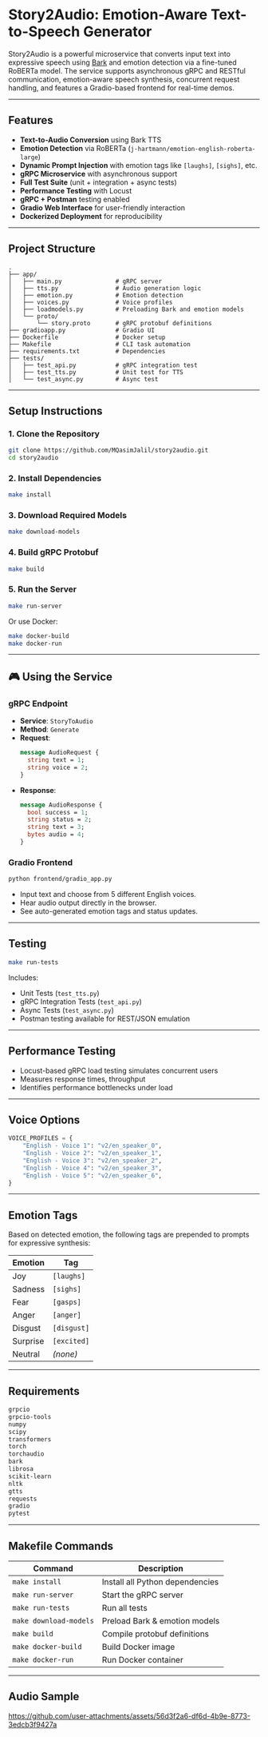 
#  Story2Audio: Emotion-Aware Text-to-Speech Generator

Story2Audio is a powerful microservice that converts input text into expressive speech using [Bark](https://github.com/suno-ai/bark) and emotion detection via a fine-tuned RoBERTa model. The service supports asynchronous gRPC and RESTful communication, emotion-aware speech synthesis, concurrent request handling, and features a Gradio-based frontend for real-time demos.

---

##  Features

-  **Text-to-Audio Conversion** using Bark TTS
-  **Emotion Detection** via RoBERTa (`j-hartmann/emotion-english-roberta-large`)
-  **Dynamic Prompt Injection** with emotion tags like `[laughs]`, `[sighs]`, etc.
-  **gRPC Microservice** with asynchronous support
-  **Full Test Suite** (unit + integration + async tests)
-  **Performance Testing** with Locust
-  **gRPC + Postman** testing enabled
-  **Gradio Web Interface** for user-friendly interaction
-  **Dockerized Deployment** for reproducibility

---

##  Project Structure

```
.
├── app/
│   ├── main.py               # gRPC server
│   ├── tts.py                # Audio generation logic
│   ├── emotion.py            # Emotion detection
│   ├── voices.py             # Voice profiles
│   ├── loadmodels.py         # Preloading Bark and emotion models
│   └── proto/
│       └── story.proto       # gRPC protobuf definitions
├── gradioapp.py              # Gradio UI
├── Dockerfile                # Docker setup
├── Makefile                  # CLI task automation
├── requirements.txt          # Dependencies
├── tests/
│   ├── test_api.py           # gRPC integration test
│   ├── test_tts.py           # Unit test for TTS
│   └── test_async.py         # Async test
```

---

##  Setup Instructions

### 1. Clone the Repository

```bash
git clone https://github.com/MQasimJalil/story2audio.git
cd story2audio
```

### 2. Install Dependencies

```bash
make install
```

### 3. Download Required Models

```bash
make download-models
```

### 4. Build gRPC Protobuf

```bash
make build
```

### 5. Run the Server

```bash
make run-server
```

Or use Docker:

```bash
make docker-build
make docker-run
```

---

## 🎮 Using the Service

### gRPC Endpoint

- **Service**: `StoryToAudio`
- **Method**: `Generate`
- **Request**:  
  ```proto
  message AudioRequest {
    string text = 1;
    string voice = 2;
  }
  ```
- **Response**:  
  ```proto
  message AudioResponse {
    bool success = 1;
    string status = 2;
    string text = 3;
    bytes audio = 4;
  }
  ```

### Gradio Frontend

```bash
python frontend/gradio_app.py
```

- Input text and choose from 5 different English voices.
- Hear audio output directly in the browser.
- See auto-generated emotion tags and status updates.

---

##  Testing

```bash
make run-tests
```

Includes:

-  Unit Tests (`test_tts.py`)
-  gRPC Integration Tests (`test_api.py`)
-  Async Tests (`test_async.py`)
- Postman testing available for REST/JSON emulation

---

## Performance Testing

- Locust-based gRPC load testing simulates concurrent users
- Measures response times, throughput
- Identifies performance bottlenecks under load

---

##  Voice Options

```python
VOICE_PROFILES = {
    "English - Voice 1": "v2/en_speaker_0",
    "English - Voice 2": "v2/en_speaker_1",
    "English - Voice 3": "v2/en_speaker_2",
    "English - Voice 4": "v2/en_speaker_3",
    "English - Voice 5": "v2/en_speaker_6",
}
```

---

##  Emotion Tags

Based on detected emotion, the following tags are prepended to prompts for expressive synthesis:

| Emotion    | Tag        |
|------------|------------|
| Joy        | `[laughs]` |
| Sadness    | `[sighs]`  |
| Fear       | `[gasps]`  |
| Anger      | `[anger]`  |
| Disgust    | `[disgust]`|
| Surprise   | `[excited]`|
| Neutral    | *(none)*   |

---

##  Requirements

```txt
grpcio
grpcio-tools
numpy
scipy
transformers
torch
torchaudio
bark
librosa
scikit-learn
nltk
gtts
requests
gradio
pytest
```

---

##  Makefile Commands

| Command              | Description                          |
|----------------------|--------------------------------------|
| `make install`       | Install all Python dependencies      |
| `make run-server`    | Start the gRPC server                |
| `make run-tests`     | Run all tests                        |
| `make download-models` | Preload Bark & emotion models      |
| `make build`         | Compile protobuf definitions         |
| `make docker-build`  | Build Docker image                   |
| `make docker-run`    | Run Docker container                 |

---

## Audio Sample




https://github.com/user-attachments/assets/56d3f2a6-df6d-4b9e-8773-3edcb3f9427a

